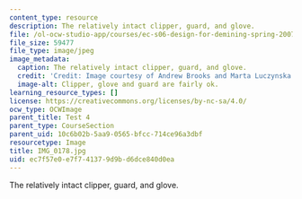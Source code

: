 ```yaml
---
content_type: resource
description: The relatively intact clipper, guard, and glove.
file: /ol-ocw-studio-app/courses/ec-s06-design-for-demining-spring-2007/ec7f57e0e7f741379d9bd6dce840d0ea_IMG_0178.jpg
file_size: 59477
file_type: image/jpeg
image_metadata:
  caption: The relatively intact clipper, guard, and glove.
  credit: 'Credit: Image courtesy of Andrew Brooks and Marta Luczynska.'
  image-alt: Clipper, glove and guard are fairly ok.
learning_resource_types: []
license: https://creativecommons.org/licenses/by-nc-sa/4.0/
ocw_type: OCWImage
parent_title: Test 4
parent_type: CourseSection
parent_uid: 10c6b02b-5aa9-0565-bfcc-714ce96a3dbf
resourcetype: Image
title: IMG_0178.jpg
uid: ec7f57e0-e7f7-4137-9d9b-d6dce840d0ea
---
```

The relatively intact clipper, guard, and glove.